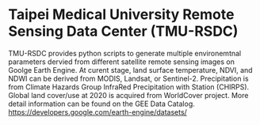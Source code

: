 # Taipei Medical University Remote Sensing Data Center (TMU-RSDC)
TMU-RSDC provides python scripts to generate multiple environemtnal parameters dervied from different satellite remote sensing images on Goolge Earth Engine. At curent stage, land surface temperature, NDVI, and NDWI can be derived from MODIS, Landsat, or Sentinel-2. Precipitation is from Climate Hazards Group InfraRed Precipitation with Station (CHIRPS). Global land cover/use at 2020 is acquired from WorldCover project. More detail information can be found on the GEE Data Catalog. https://developers.google.com/earth-engine/datasets/

